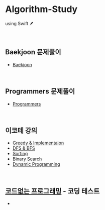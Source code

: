 # Algorithm-Study

  using Swift 🪶

<br>

## Baekjoon 문제풀이

- [Baekjoon](https://www.acmicpc.net)

<br>

## Programmers 문제풀이

- [Programmers](https://programmers.co.kr)

<br>

## 이코테 강의 

- [Greedy & Implementaion](/이코테/1_Greedy&Implementation.md)
- [DFS & BFS](/이코테/2_DFS&BFS.md)
- [Sorting](/이코테/3_Sotring.md)
- [Binary Search](/이코테/4_BinarySearch.md)
- [Dynamic Programming](/이코테/5_DynamicProgramming.md)

<br>

## [코드없는 프로그래밍](https://www.youtube.com/@user-pw9fm4gc7e) - 코딩 테스트

- 
